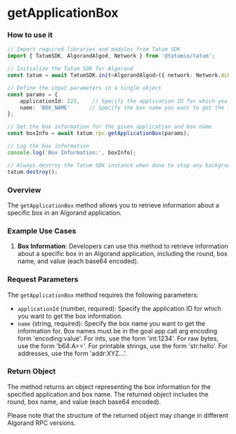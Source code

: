 # getApplicationBox

### How to use it

```typescript
// Import required libraries and modules from Tatum SDK
import { TatumSDK, AlgorandAlgod, Network } from '@tatumio/tatum';

// Initialize the Tatum SDK for Algorand
const tatum = await TatumSDK.init<AlgorandAlgod>({ network: Network.ALGORAND_ALGOD });

// Define the input parameters in a single object
const params = {
    applicationId: 123,    // Specify the application ID for which you want to get the box information (number).
    name: 'BOX_NAME'      // Specify the box name you want to get the information for (string).
};

// Get the box information for the given application and box name
const boxInfo = await tatum.rpc.getApplicationBox(params);

// Log the box information
console.log('Box Information:', boxInfo);

// Always destroy the Tatum SDK instance when done to stop any background processes
tatum.destroy();
```

### Overview

The `getApplicationBox` method allows you to retrieve information about a specific box in an Algorand application.

### Example Use Cases

1. **Box Information**: Developers can use this method to retrieve information about a specific box in an Algorand application, including the round, box name, and value (each base64 encoded).

### Request Parameters

The `getApplicationBox` method requires the following parameters:

- `applicationId` (number, required): Specify the application ID for which you want to get the box information.
- `name` (string, required): Specify the box name you want to get the information for. Box names must be in the goal app call arg encoding form 'encoding:value'. For ints, use the form 'int:1234'. For raw bytes, use the form 'b64:A=='. For printable strings, use the form 'str:hello'. For addresses, use the form 'addr:XYZ...'.

### Return Object

The method returns an object representing the box information for the specified application and box name. The returned object includes the round, box name, and value (each base64 encoded).

Please note that the structure of the returned object may change in different Algorand RPC versions.